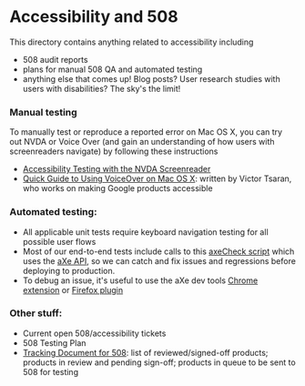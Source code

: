 # Accessibility and 508

This directory contains anything related to accessibility including
  * 508 audit reports
  * plans for manual 508 QA and automated testing
  * anything else that comes up! Blog posts? User research studies with users with disabilities? The sky's the limit!

### Manual testing
To manually test or reproduce a reported error on Mac OS X, you can try out NVDA or Voice Over (and gain an understanding of how users with screenreaders navigate) by following these instructions
  * [Accessibility Testing with the NVDA Screenreader](https://www.deque.com/blog/accessibility-testing-nvda-screenreader/)
  * [Quick Guide to Using VoiceOver on Mac OS X](http://www.victortsaran.net/quick-guide-to-using-voiceover-on-mac-os-x/): written by Victor Tsaran, who works on making Google products accessible
 
 
### Automated testing:
  * All applicable unit tests require keyboard navigation testing for all possible user flows
  * Most of our end-to-end tests include calls to this [axeCheck script](https://github.com/department-of-veterans-affairs/vets-website/blob/master/test/util/nightwatch-commands/axeCheck.js) which uses the [aXe API](https://github.com/dequelabs/axe-core/blob/develop/README.md), so we can catch and fix issues and regressions before deploying to production.
  * To debug an issue, it's useful to use the aXe dev tools [Chrome extension](https://chrome.google.com/webstore/detail/axe/lhdoppojpmngadmnindnejefpokejbdd?hl=en-US) or [Firefox plugin](https://addons.mozilla.org/en-us/firefox/addon/axe-devtools/)

### Other stuff:
 *  Current open 508/accessibility tickets
 *  508 Testing Plan
 *  [Tracking Document for 508](./508ReviewList.md): list of reviewed/signed-off products; products in review and pending sign-off; products in queue to be sent to 508 for testing
